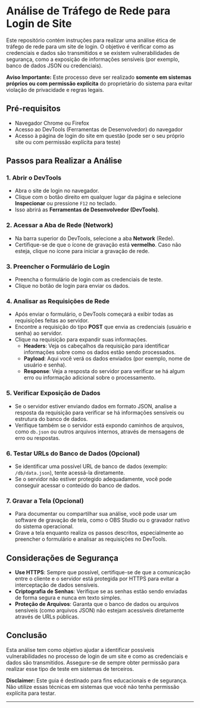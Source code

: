 # Análise de Tráfego de Rede para Login de Site

Este repositório contém instruções para realizar uma análise ética de tráfego de rede para um site de login. O objetivo é verificar como as credenciais e dados são transmitidos e se existem vulnerabilidades de segurança, como a exposição de informações sensíveis (por exemplo, banco de dados JSON ou credenciais).

**Aviso Importante:** Este processo deve ser realizado **somente em sistemas próprios ou com permissão explícita** do proprietário do sistema para evitar violação de privacidade e regras legais.

## Pré-requisitos

- Navegador Chrome ou Firefox
- Acesso ao DevTools (Ferramentas de Desenvolvedor) do navegador
- Acesso à página de login do site em questão (pode ser o seu próprio site ou com permissão explícita para teste)

## Passos para Realizar a Análise

### 1. Abrir o DevTools
- Abra o site de login no navegador.
- Clique com o botão direito em qualquer lugar da página e selecione **Inspecionar** ou pressione `F12` no teclado.
- Isso abrirá as **Ferramentas de Desenvolvedor (DevTools)**.

### 2. Acessar a Aba de Rede (Network)
- Na barra superior do DevTools, selecione a aba **Network** (Rede).
- Certifique-se de que o ícone de gravação está **vermelho**. Caso não esteja, clique no ícone para iniciar a gravação de rede.

### 3. Preencher o Formulário de Login
- Preencha o formulário de login com as credenciais de teste.
- Clique no botão de login para enviar os dados.

### 4. Analisar as Requisições de Rede
- Após enviar o formulário, o DevTools começará a exibir todas as requisições feitas ao servidor.
- Encontre a requisição do tipo **POST** que envia as credenciais (usuário e senha) ao servidor.
- Clique na requisição para expandir suas informações.
  - **Headers**: Veja os cabeçalhos da requisição para identificar informações sobre como os dados estão sendo processados.
  - **Payload**: Aqui você verá os dados enviados (por exemplo, nome de usuário e senha).
  - **Response**: Veja a resposta do servidor para verificar se há algum erro ou informação adicional sobre o processamento.

### 5. Verificar Exposição de Dados
- Se o servidor estiver enviando dados em formato JSON, analise a resposta da requisição para verificar se há informações sensíveis ou estrutura do banco de dados.
- Verifique também se o servidor está expondo caminhos de arquivos, como `db.json` ou outros arquivos internos, através de mensagens de erro ou respostas.

### 6. Testar URLs do Banco de Dados (Opcional)
- Se identificar uma possível URL de banco de dados (exemplo: `/db/data.json`), tente acessá-la diretamente.
- Se o servidor não estiver protegido adequadamente, você pode conseguir acessar o conteúdo do banco de dados.

### 7. Gravar a Tela (Opcional)
- Para documentar ou compartilhar sua análise, você pode usar um software de gravação de tela, como o OBS Studio ou o gravador nativo do sistema operacional.
- Grave a tela enquanto realiza os passos descritos, especialmente ao preencher o formulário e analisar as requisições no DevTools.

## Considerações de Segurança

- **Use HTTPS**: Sempre que possível, certifique-se de que a comunicação entre o cliente e o servidor está protegida por HTTPS para evitar a interceptação de dados sensíveis.
- **Criptografia de Senhas**: Verifique se as senhas estão sendo enviadas de forma segura e nunca em texto simples.
- **Proteção de Arquivos**: Garanta que o banco de dados ou arquivos sensíveis (como arquivos JSON) não estejam acessíveis diretamente através de URLs públicas.

## Conclusão

Esta análise tem como objetivo ajudar a identificar possíveis vulnerabilidades no processo de login de um site e como as credenciais e dados são transmitidos. Assegure-se de sempre obter permissão para realizar esse tipo de teste em sistemas de terceiros. 

**Disclaimer:** Este guia é destinado para fins educacionais e de segurança. Não utilize essas técnicas em sistemas que você não tenha permissão explícita para testar.

---
